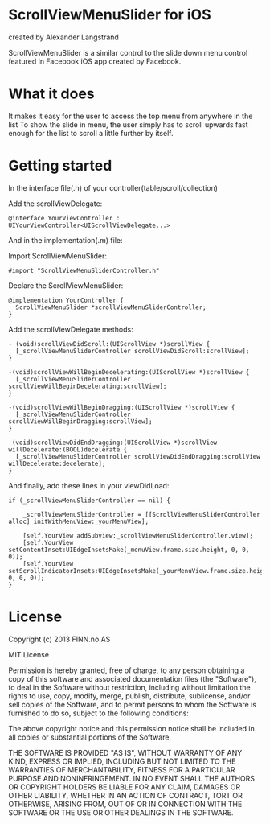 ScrollViewMenuSlider for iOS
===================
created by Alexander Langstrand

ScrollViewMenuSlider is a similar control to the slide down menu control featured in Facebook iOS app created by Facebook.

What it does
===================
It makes it easy for the user to access the top menu from anywhere in the list 
To show the slide in menu, the user simply has to scroll upwards fast enough for the list to scroll a little further by itself. 

Getting started
===================

In the interface file(.h) of your controller(table/scroll/collection)

  Add the scrollViewDelegate:

    @interface YourViewController : UIYourViewController<UIScrollViewDelegate...>

And in the implementation(.m) file:

  Import ScrollViewMenuSlider:

    #import "ScrollViewMenuSliderController.h"

  Declare the ScrollViewMenuSlider:

    @implementation YourController {
      ScrollViewMenuSlider *scrollViewMenuSliderController;
    }

  Add the scrollViewDelegate methods:

    - (void)scrollViewDidScroll:(UIScrollView *)scrollView {
      [_scrollViewMenuSliderController scrollViewDidScroll:scrollView];
    }

    -(void)scrollViewWillBeginDecelerating:(UIScrollView *)scrollView {
      [_scrollViewMenuSliderController scrollViewWillBeginDecelerating:scrollView];
    }

    -(void)scrollViewWillBeginDragging:(UIScrollView *)scrollView {
      [_scrollViewMenuSliderController scrollViewWillBeginDragging:scrollView];
    }

    -(void)scrollViewDidEndDragging:(UIScrollView *)scrollView willDecelerate:(BOOL)decelerate {
      [_scrollViewMenuSliderController scrollViewDidEndDragging:scrollView willDecelerate:decelerate];
    }
    
  And finally, add these lines in your viewDidLoad:
  
    if (_scrollViewMenuSliderController == nil) {

        _scrollViewMenuSliderController = [[ScrollViewMenuSliderController alloc] initWithMenuView:_yourMenuView];
        
        [self.YourView addSubview:_scrollViewMenuSliderController.view];
        [self.YourView setContentInset:UIEdgeInsetsMake(_menuView.frame.size.height, 0, 0, 0)];
        [self.YourView setScrollIndicatorInsets:UIEdgeInsetsMake(_yourMenuView.frame.size.height, 0, 0, 0)];
    }

License
===================

Copyright (c) 2013 FINN.no AS

MIT License

Permission is hereby granted, free of charge, to any person obtaining
a copy of this software and associated documentation files (the
"Software"), to deal in the Software without restriction, including
without limitation the rights to use, copy, modify, merge, publish,
distribute, sublicense, and/or sell copies of the Software, and to
permit persons to whom the Software is furnished to do so, subject to
the following conditions:

The above copyright notice and this permission notice shall be
included in all copies or substantial portions of the Software.

THE SOFTWARE IS PROVIDED "AS IS", WITHOUT WARRANTY OF ANY KIND,
EXPRESS OR IMPLIED, INCLUDING BUT NOT LIMITED TO THE WARRANTIES OF
MERCHANTABILITY, FITNESS FOR A PARTICULAR PURPOSE AND
NONINFRINGEMENT. IN NO EVENT SHALL THE AUTHORS OR COPYRIGHT HOLDERS BE
LIABLE FOR ANY CLAIM, DAMAGES OR OTHER LIABILITY, WHETHER IN AN ACTION
OF CONTRACT, TORT OR OTHERWISE, ARISING FROM, OUT OF OR IN CONNECTION
WITH THE SOFTWARE OR THE USE OR OTHER DEALINGS IN THE SOFTWARE.
